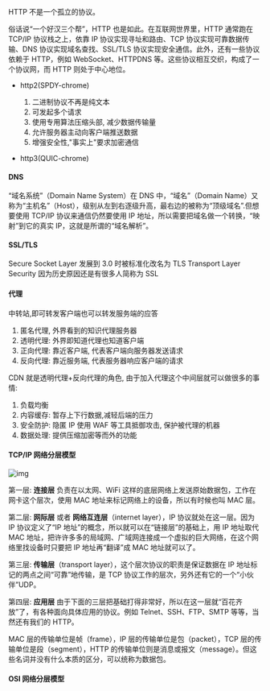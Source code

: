 HTTP 不是一个孤立的协议。

俗话说“一个好汉三个帮”，HTTP 也是如此。在互联网世界里，HTTP 通常跑在 TCP/IP 协议栈之上，依靠 IP 协议实现寻址和路由、TCP 协议实现可靠数据传输、DNS 协议实现域名查找、SSL/TLS 协议实现安全通信。此外，还有一些协议依赖于 HTTP，例如 WebSocket、HTTPDNS 等。这些协议相互交织，构成了一个协议网，而 HTTP 则处于中心地位。

- http2(SPDY-chrome)

  1. 二进制协议不再是纯文本
  2. 可发起多个请求
  3. 使用专用算法压缩头部, 减少数据传输量
  4. 允许服务器主动向客户端推送数据
  5. 增强安全性,"事实上"要求加密通信

- http3(QUIC-chrome)

  

  

#### DNS

“域名系统”（Domain Name System）在 DNS 中，“域名”（Domain Name）又称为“主机名”（Host），级别从左到右逐级升高，最右边的被称为“顶级域名”.但想要使用 TCP/IP 协议来通信仍然要使用 IP 地址，所以需要把域名做一个转换，“映射”到它的真实 IP，这就是所谓的“域名解析”。

#### SSL/TLS

Secure Socket Layer 发展到 3.0 时被标准化改名为 TLS Transport Layer Security 因为历史原因还是有很多人简称为 SSL

#### 代理

中转站,即可转发客户端也可以转发服务端的应答

1. 匿名代理, 外界看到的知识代理服务器
2. 透明代理: 外界即知道代理也知道客户端
3. 正向代理: 靠近客户端, 代表客户端向服务器发送请求
4. 反向代理: 靠近服务端, 代表服务器响应客户端的请求

CDN 就是透明代理+反向代理的角色, 由于加入代理这个中间层就可以做很多的事情:

1. 负载均衡
2. 内容缓存: 暂存上下行数据,减轻后端的压力
3. 安全防护: 隐匿 IP 使用 WAF 等工具抵御攻击, 保护被代理的机器
4. 数据处理: 提供压缩加密等而外的功能

#### TCP/IP 网络分层模型

![img](https://static001.geekbang.org/resource/image/2b/03/2b8fee82b58cc8da88c74a33f2146703.png)

第一层: **连接层** 负责在以太网、WiFi 这样的底层网络上发送原始数据包，工作在网卡这个层次，使用 MAC 地址来标记网络上的设备，所以有时候也叫 MAC 层。

第二层: **网际层** 或者 **网络互连层**（internet layer），IP 协议就处在这一层。因为 IP 协议定义了“IP 地址”的概念，所以就可以在“链接层”的基础上，用 IP 地址取代 MAC 地址，把许许多多的局域网、广域网连接成一个虚拟的巨大网络，在这个网络里找设备时只要把 IP 地址再“翻译”成 MAC 地址就可以了。

第三层: **传输层**（transport layer），这个层次协议的职责是保证数据在 IP 地址标记的两点之间“可靠”地传输，是 TCP 协议工作的层次，另外还有它的一个“小伙伴”UDP。

第四层: **应用层** 由于下面的三层把基础打得非常好，所以在这一层就“百花齐放”了，有各种面向具体应用的协议。例如 Telnet、SSH、FTP、SMTP 等等，当然还有我们的 HTTP。

MAC 层的传输单位是帧（frame），IP 层的传输单位是包（packet），TCP 层的传输单位是段（segment），HTTP 的传输单位则是消息或报文（message）。但这些名词并没有什么本质的区分，可以统称为数据包。



#### OSI 网络分层模型


